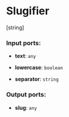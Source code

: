 # Slugifier

[string]

### Input ports:

* __text__: `any`


* __lowercase__: `boolean`


* __separator__: `string`

### Output ports:

* __slug__: `any`

